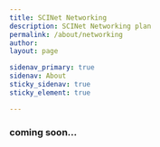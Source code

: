 ```yaml
---
title: SCINet Networking
description: SCINet Networking plan
permalink: /about/networking
author:
layout: page

sidenav_primary: true
sidenav: About
sticky_sidenav: true
sticky_element: true

---
```


### coming soon...

<!--
## Getting started material for authors.
(please remove after writing the article)

* For examples of formatting in markdown see [this page](/theme/)
* To add photos
  1. place them in the `/assets/img/` directory
  2. place them on the page using this tag:

  ```markdown
  ![](/assets/img/example_pic.jpg)
  ```

## Page specific instructions

This should cover the  design of the networks

what has been done

what is planned

relationship to I2
-->
